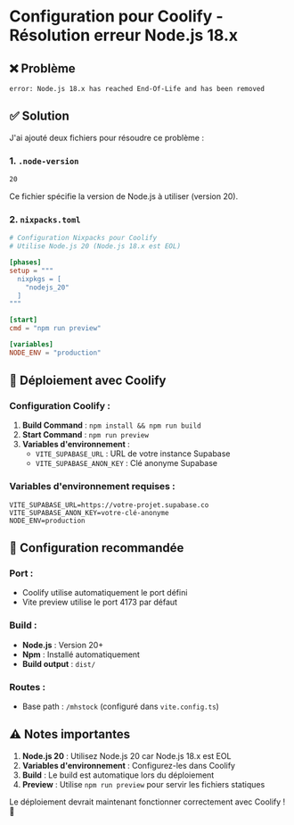 # Configuration pour Coolify - Résolution erreur Node.js 18.x

## ❌ **Problème**
```
error: Node.js 18.x has reached End-Of-Life and has been removed
```

## ✅ **Solution**

J'ai ajouté deux fichiers pour résoudre ce problème :

### **1. `.node-version`**
```bash
20
```
Ce fichier spécifie la version de Node.js à utiliser (version 20).

### **2. `nixpacks.toml`**
```toml
# Configuration Nixpacks pour Coolify
# Utilise Node.js 20 (Node.js 18.x est EOL)

[phases]
setup = """
  nixpkgs = [
    "nodejs_20"
  ]
"""

[start]
cmd = "npm run preview"

[variables]
NODE_ENV = "production"
```

## 🚀 **Déploiement avec Coolify**

### **Configuration Coolify :**
1. **Build Command** : `npm install && npm run build`
2. **Start Command** : `npm run preview`
3. **Variables d'environnement** :
   - `VITE_SUPABASE_URL` : URL de votre instance Supabase
   - `VITE_SUPABASE_ANON_KEY` : Clé anonyme Supabase

### **Variables d'environnement requises :**
```env
VITE_SUPABASE_URL=https://votre-projet.supabase.co
VITE_SUPABASE_ANON_KEY=votre-clé-anonyme
NODE_ENV=production
```

## 📝 **Configuration recommandée**

### **Port :**
- Coolify utilise automatiquement le port défini
- Vite preview utilise le port 4173 par défaut

### **Build :**
- **Node.js** : Version 20+
- **Npm** : Installé automatiquement
- **Build output** : `dist/`

### **Routes :**
- Base path : `/mhstock` (configuré dans `vite.config.ts`)

## ⚠️ **Notes importantes**

1. **Node.js 20** : Utilisez Node.js 20 car Node.js 18.x est EOL
2. **Variables d'environnement** : Configurez-les dans Coolify
3. **Build** : Le build est automatique lors du déploiement
4. **Preview** : Utilise `npm run preview` pour servir les fichiers statiques

Le déploiement devrait maintenant fonctionner correctement avec Coolify ! 🎉
